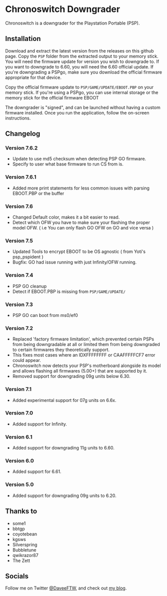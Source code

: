 # Chronoswitch Downgrader
Chronoswitch is a downgrader for the Playstation Portable (PSP).

## Installation
Download and extract the latest version from the releases on this github page. Copy the `PSP` folder from the extracted output to your memory stick. You will need the firmware update for version you wish to downgrade to. If you want to downgrade to 6.60, you will need the 6.60 official update. If you're downgrading a PSPgo, make sure you download the official firmware appropriate for that device.

Copy the official firmware update to `PSP/GAME/UPDATE/EBOOT.PBP` on your memory stick. If you're using a PSPgo, you can use internal storage or the memory stick for the official firmware EBOOT

The downgrader is "signed", and can be launched without having a custom firmware installed. Once you run the application, follow the on-screen instructions.

## Changelog
### Version 7.6.2
* Update to use md5 checksum when detecting PSP GO firmware.
* Specify to user what base firmware to run CS from is.
### Version 7.6.1
* Added more print statements for less common issues with parsing EBOOT.PBP or the buffer
### Version 7.6
* Changed Default color, makes it a bit easier to read.
* Detect which OFW you have to make sure your flashing the proper model OFW. ( i.e You can only flash GO OFW on GO and vice versa )
### Version 7.5
* Updated Tools to encrypt EBOOT to be OS agnostic ( from Yoti's psp_pspident )
* Bugfix: GO had issue running with just Infinity/OFW running.
### Version 7.4
* PSP GO cleanup
* Detect if EBOOT.PBP is missing from `PSP/GAME/UPDATE/`
### Version 7.3
* PSP GO can boot from ms0/ef0
### Version 7.2
* Replaced 'factory firmware limitation', which prevented certain PSPs from being downgradable at all or limited them from being downgraded to certain firmwares they theoretically support.
* This fixes most cases where an IDXFFFFFFFF or CAAFFFFFCF7 error could appear.
* Chronoswitch now detects your PSP's motherboard alongside its model and allows flashing all firmwares (5.00+) that are supported by it.
* Removed support for downgrading 09g units below 6.30.
### Version 7.1
* Added experimental support for 07g units on 6.6x.
### Version 7.0
* Added support for Infinity.
### Version 6.1
* Added support for downgrading 11g units to 6.60.
### Version 6.0
* Added support for 6.61.
### Version 5.0
* Added support for downgrading 09g units to 6.20.

## Thanks to
* some1
* bbtgp
* coyotebean
* kgsws
* Silverspring
* Bubbletune
* qwikrazor87
* The Zett

## Socials
Follow me on Twitter [@DaveeFTW](https://twitter.com/DaveeFTW), and check out [my blog](https://lolhax.org).
